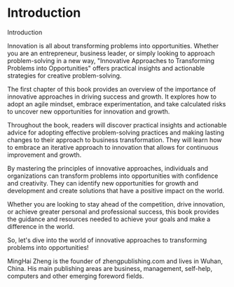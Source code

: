 # Introduction

Introduction

Innovation is all about transforming problems into opportunities. Whether you are an entrepreneur, business leader, or simply looking to approach problem-solving in a new way, "Innovative Approaches to Transforming Problems into Opportunities" offers practical insights and actionable strategies for creative problem-solving.

The first chapter of this book provides an overview of the importance of innovative approaches in driving success and growth. It explores how to adopt an agile mindset, embrace experimentation, and take calculated risks to uncover new opportunities for innovation and growth.

Throughout the book, readers will discover practical insights and actionable advice for adopting effective problem-solving practices and making lasting changes to their approach to business transformation. They will learn how to embrace an iterative approach to innovation that allows for continuous improvement and growth.

By mastering the principles of innovative approaches, individuals and organizations can transform problems into opportunities with confidence and creativity. They can identify new opportunities for growth and development and create solutions that have a positive impact on the world.

Whether you are looking to stay ahead of the competition, drive innovation, or achieve greater personal and professional success, this book provides the guidance and resources needed to achieve your goals and make a difference in the world.

So, let's dive into the world of innovative approaches to transforming problems into opportunities!


MingHai Zheng is the founder of zhengpublishing.com and lives in Wuhan, China. His main publishing areas are business, management, self-help, computers and other emerging foreword fields.
